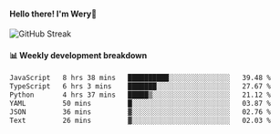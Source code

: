 #### Hello there! I'm Wery👋


![GitHub Streak](https://github-readme-streak-stats.herokuapp.com/?user=weryzebra-yue&theme=swift&hide_border=false&include_all_commits=true)



#### 📊 Weekly development breakdown
<!--START_SECTION:waka-->

```txt
JavaScript   8 hrs 38 mins   ██████████░░░░░░░░░░░░░░░   39.48 %
TypeScript   6 hrs 3 mins    ███████░░░░░░░░░░░░░░░░░░   27.67 %
Python       4 hrs 37 mins   █████▒░░░░░░░░░░░░░░░░░░░   21.12 %
YAML         50 mins         █░░░░░░░░░░░░░░░░░░░░░░░░   03.87 %
JSON         36 mins         ▓░░░░░░░░░░░░░░░░░░░░░░░░   02.76 %
Text         26 mins         ▓░░░░░░░░░░░░░░░░░░░░░░░░   02.03 %
```

<!--END_SECTION:waka-->
